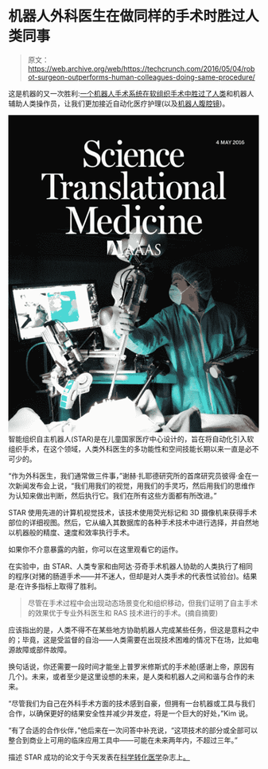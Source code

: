 # 机器人外科医生在做同样的手术时胜过人类同事 

> 原文：<https://web.archive.org/web/https://techcrunch.com/2016/05/04/robot-surgeon-outperforms-human-colleagues-doing-same-procedure/>

这是机器的又一次胜利:[一个机器人手术系统在软组织手术中胜过了人类](https://web.archive.org/web/20221005163226/http://www.eurekalert.org/pub_releases/2016-05/aaft-rsj050216.php)和机器人辅助人类操作员，让我们更加接近自动化医疗护理(以及[机器人腹腔镜](https://web.archive.org/web/20221005163226/https://beta.techcrunch.com/tag/robocalypse/))。

[![160504HR](img/d65a1c33a2ec7eb4464b2956054b6d78.png)](https://web.archive.org/web/20221005163226/https://beta.techcrunch.com/wp-content/uploads/2016/05/160504hr.jpg) 智能组织自主机器人(STAR)是在儿童国家医疗中心设计的，旨在将自动化引入软组织手术，在这个领域，人类外科医生的多功能性和空间技能长期以来一直是必不可少的。

“作为外科医生，我们通常做三件事，”谢赫·扎耶德研究所的首席研究员彼得·金在一次新闻发布会上说，“我们用我们的视觉，用我们的手灵巧，然后用我们的思维作为认知来做出判断，然后执行它。我们在所有这些方面都有所改进。”

STAR 使用先进的计算机视觉技术，该技术使用荧光标记和 3D 摄像机来获得手术部位的详细视图。然后，它从编入其数据库的各种手术技术中进行选择，并自然地以机器般的精度、速度和效率执行手术。

如果你不介意暴露的内脏，你可以在这里观看它的运作。

在实验中，由 STAR、人类专家和由阿达·芬奇手术机器人协助的人类执行了相同的程序(对猪的肠道手术——并不迷人，但却是对人类手术的代表性试验台)。结果是:在许多指标上取得了胜利。

> 尽管在手术过程中会出现动态场景变化和组织移动，但我们证明了自主手术的效果优于专业外科医生和 RAS 技术进行的手术。(摘自摘要)

应该指出的是，人类不得不在某些地方协助机器人完成某些任务，但这是意料之中的；毕竟，这是受监督的自治——人类需要在出现技术困难的情况下在场，比如电源故障或部件故障。

换句话说，你还需要一段时间才能坐上普罗米修斯式的手术舱(感谢上帝，原因有几个)。未来，或者至少是这里设想的未来，是人类和机器人之间和谐与合作的未来。

“尽管我们为自己在外科手术方面的技术感到自豪，但拥有一台机器或工具与我们合作，以确保更好的结果安全性并减少并发症，将是一个巨大的好处，”Kim 说。

“有了合适的合作伙伴，”他后来在一次问答中补充说，“这项技术的部分或全部可以整合到商业上可用的临床应用工具中——可能在未来两年内，不超过三年。”

描述 STAR 成功的论文于今天发表在[科学转化医学](https://web.archive.org/web/20221005163226/http://stm.sciencemag.org/)杂志上[。](https://web.archive.org/web/20221005163226/http://stm.sciencemag.org/content/8/337/337ra64.full)
